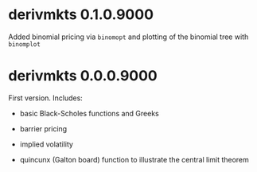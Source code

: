 # derivmkts 0.1.0.9000

Added binomial pricing via `binomopt` and plotting of the binomial
tree with `binomplot`

# derivmkts 0.0.0.9000

First version. Includes:

* basic Black-Scholes functions and Greeks

* barrier pricing

* implied volatility

* quincunx (Galton board) function to illustrate the central limit
  theorem


